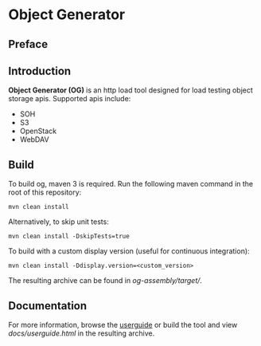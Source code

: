 # Object Generator

## Preface

## Introduction
__Object Generator (OG)__ is an http load tool designed for load testing object
storage apis. Supported apis include:

- SOH
- S3
- OpenStack
- WebDAV

## Build
To build og, maven 3 is required. Run the following maven command in the root
of this repository:

    mvn clean install

Alternatively, to skip unit tests:

    mvn clean install -DskipTests=true

To build with a custom display version (useful for continuous integration):

    mvn clean install -Ddisplay.version=<custom_version>

The resulting archive can be found in _og-assembly/target/_.

## Documentation
For more information, browse the [userguide](./og-assembly/src/main/asciidoc/userguide.adoc) or build the tool and
view _docs/userguide.html_ in the resulting archive.
